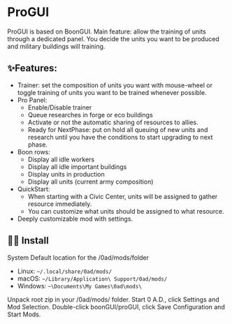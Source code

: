 # ProGUI

ProGUI is based on BoonGUI. Main feature: allow the training of units through a dedicated panel. You decide the units you want to be produced and military buildings will training.

 ## ✨Features:

-   Trainer: set the composition of units you want with mouse-wheel or toggle training of units you want to be trained whenever possible.
-   Pro Panel:
    -   Enable/Disable trainer
    -   Queue researches in forge or eco buildings
    -   Activate or not the automatic sharing of resources to allies.
    -   Ready for NextPhase: put on hold all queuing of new units and research until you have the conditions to start upgrading to next phase.
-   Boon rows:
    -   Display all idle workers
    -   Display all idle important buildings
    -   Display units in production
    -   Display all units (current army composition)
-   QuickStart:
    -   When starting with a Civic Center, units will be assigned to gather resource immediately.
    -   You can customize what units should be assigned to what resource.
-   Deeply customizable mod with settings.
  
  
## 👨‍💻 Install

System Default location for the /0ad/mods/folder

   * Linux: `~/.local/share/0ad/mods/`
   * macOS: `~/Library/Application\ Support/0ad/mods/`
   * Windows: `~\Documents\My Games\0ad\mods\`

Unpack root zip in your /0ad/mods/ folder.
Start 0 A.D., click Settings and Mod Selection.
Double-click boonGUI/proGUI, click Save Configuration and Start Mods.
